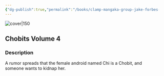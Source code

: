 ```yaml
---
{"dg-publish":true,"permalink":"/books/clamp-mangaka-group-jake-forbes-chobits-volume-4/","title":"\"Chobits Volume 4\"","tags":["science-fiction","manga","romance"]}
---
```




![cover|150](http://books.google.com/books/content?id=J3JWAAAAYAAJ&printsec=frontcover&img=1&zoom=1&source=gbs_api)

## Chobits Volume 4

### Description

A rumor spreads that the female android named Chi is a Chobit, and someone wants to kidnap her.
```